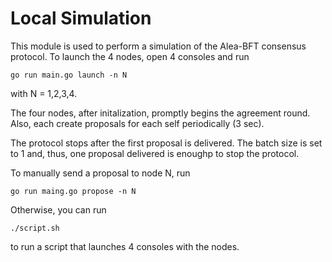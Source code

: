 # Local Simulation
This module is used to perform a simulation of the Alea-BFT consensus protocol. To launch the 4 nodes, open 4 consoles and run
```console
go run main.go launch -n N
```
with N = 1,2,3,4.  

The four nodes, after initalization, promptly begins the agreement round. Also, each create proposals for each self periodically (3 sec).

The protocol stops after the first proposal is delivered. The batch size is set to 1 and, thus, one proposal delivered is enoughp to stop the protocol.

To manually send a proposal to node N, run
```console
go run maing.go propose -n N
```

Otherwise, you can run
```console
./script.sh
```
to run a script that launches 4 consoles with the nodes.